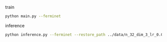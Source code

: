 
train
```bash 
python main.py --ferminet 
```

inference 
```bash
python inference.py --ferminet --restore_path ../data/n_32_dim_3_lr_0.001_ferminet_d_3_h1_32_h2_16/
```
